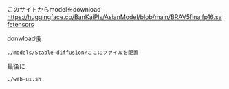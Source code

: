 このサイトからmodelをdownload
https://huggingface.co/BanKaiPls/AsianModel/blob/main/BRAV5finalfp16.safetensors

donwload後
```
./models/Stable-diffusion/ここにファイルを配置
```

最後に
```
./web-ui.sh
```